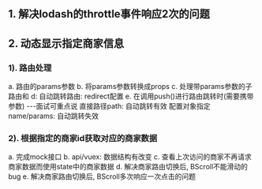 ## 1. 解决lodash的throttle事件响应2次的问题

## 2. 动态显示指定商家信息
### 1). 路由处理
  a. 路由的params参数
  b. 将params参数转换成props
  c. 处理带params参数的子路由和<router-link>
  d: 自动跳转路由: redirect配置
  e. 在调用push()进行路由跳转时(需要携带参数)   ---面试可重点说
    直接路径path: 自动跳转有效
    配置对象指定name/params: 自动跳转失效

### 2). 根据指定的商家id获取对应的商家数据
  a. 完成mock接口
  b. api/vuex: 数据结构有改变
  c. 查看上次访问的商家不再请求商家数据而使用state中的商家数据
  d. 解决商家路由切换后, BScroll不能滑动的bug
  e. 解决商家路由切换后, BScroll多次响应一次点击的问题
      
